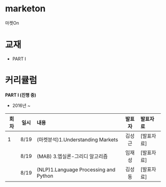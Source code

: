 # marketon
마켓On

# 교재
* PART I

# 커리큘럼
<b>PART I (진행 중)</b>
* 2016년  ~    

| 회차  | 일시   | 내용                                  | 발표자  |              발표자료                    |
| ----- |:------:| :-------------------------------------|:-------:|:---------------------------------------- |
|   1   |  8/19  | (마켓분석)1.Understanding Markets | 김성근  | [발표자료]                               |
|       |  8/19  | (MAB) 3.엡실론-그리디 알고리즘 | 임재성  | [발표자료]                               |
|       |  8/19  | (NLP)1.Language Processing and Python | 김성동  | [발표자료]                               |
